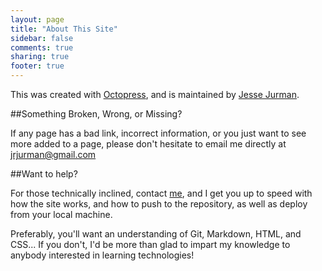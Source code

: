 ```yaml
---
layout: page
title: "About This Site"
sidebar: false
comments: true
sharing: true
footer: true
---
```


This was created with <a href="http://octopress.org/">Octopress</a>, and is maintained by <a href="http://jrjurman.com/">Jesse Jurman</a>.  

##Something Broken, Wrong, or Missing?

If any page has a bad link, incorrect information, or you just want to see more added to a page, please don't hesitate to email me directly at <a href="mailto:jrjurman@gmail.com">jrjurman@gmail.com</a>  

##Want to help?

For those technically inclined, contact <a href="mailto:jrjurman@gmail.com">me</a>, and I get you up to speed with how the site works, and how to push to the repository, as well as deploy from your local machine.  
  
Preferably, you'll want an understanding of Git, Markdown, HTML, and CSS... If you don't, I'd be more than glad to impart my knowledge to anybody interested in learning technologies!
